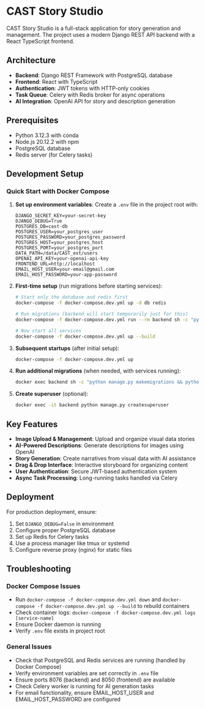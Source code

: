 # CAST Story Studio

CAST Story Studio is a full-stack application for story generation and management. The project uses a modern Django REST API backend with a React TypeScript frontend.

## Architecture

- **Backend**: Django REST Framework with PostgreSQL database
- **Frontend**: React with TypeScript
- **Authentication**: JWT tokens with HTTP-only cookies
- **Task Queue**: Celery with Redis broker for async operations
- **AI Integration**: OpenAI API for story and description generation

## Prerequisites

- Python 3.12.3 with conda
- Node.js 20.12.2 with npm
- PostgreSQL database
- Redis server (for Celery tasks)

## Development Setup

### Quick Start with Docker Compose

1. **Set up environment variables**:
   Create a `.env` file in the project root with:
   ```env
   DJANGO_SECRET_KEY=your-secret-key
   DJANGO_DEBUG=True
   POSTGRES_DB=cast-db
   POSTGRES_USER=your_postgres_user
   POSTGRES_PASSWORD=your_postgres_password
   POSTGRES_HOST=your_postgres_host
   POSTGRES_PORT=your_postgres_port
   DATA_PATH=/data/CAST_ext/users
   OPENAI_API_KEY=your-openai-api-key
   FRONTEND_URL=http://localhost
   EMAIL_HOST_USER=your-email@gmail.com
   EMAIL_HOST_PASSWORD=your-app-password
   ```

2. **First-time setup** (run migrations before starting services):
   ```bash
   # Start only the database and redis first
   docker-compose -f docker-compose.dev.yml up -d db redis
   
   # Run migrations (backend will start temporarily just for this)
   docker-compose -f docker-compose.dev.yml run --rm backend sh -c "python manage.py makemigrations && python manage.py migrate"
   
   # Now start all services
   docker-compose -f docker-compose.dev.yml up --build
   ```

3. **Subsequent startups** (after initial setup):
   ```bash
   docker-compose -f docker-compose.dev.yml up
   ```

4. **Run additional migrations** (when needed, with services running):
   ```bash
   docker exec backend sh -c "python manage.py makemigrations && python manage.py migrate"
   ```

5. **Create superuser** (optional):
   ```bash
   docker exec -it backend python manage.py createsuperuser
   ```

## Key Features

- **Image Upload & Management**: Upload and organize visual data stories
- **AI-Powered Descriptions**: Generate descriptions for images using OpenAI
- **Story Generation**: Create narratives from visual data with AI assistance
- **Drag & Drop Interface**: Interactive storyboard for organizing content
- **User Authentication**: Secure JWT-based authentication system
- **Async Task Processing**: Long-running tasks handled via Celery

## Deployment

For production deployment, ensure:
1. Set `DJANGO_DEBUG=False` in environment
2. Configure proper PostgreSQL database
3. Set up Redis for Celery tasks
4. Use a process manager like tmux or systemd
5. Configure reverse proxy (nginx) for static files

## Troubleshooting

### Docker Compose Issues
- Run `docker-compose -f docker-compose.dev.yml down` and `docker-compose -f docker-compose.dev.yml up --build` to rebuild containers
- Check container logs: `docker-compose -f docker-compose.dev.yml logs [service-name]`
- Ensure Docker daemon is running
- Verify `.env` file exists in project root

### General Issues
- Check that PostgreSQL and Redis services are running (handled by Docker Compose)
- Verify environment variables are set correctly in `.env` file
- Ensure ports 8076 (backend) and 8050 (frontend) are available
- Check Celery worker is running for AI generation tasks
- For email functionality, ensure EMAIL_HOST_USER and EMAIL_HOST_PASSWORD are configured